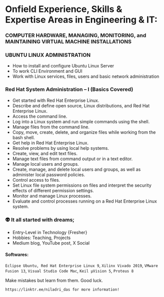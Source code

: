 # Onfield Experience, Skills & Expertise Areas in Engineering & IT:

### COMPUTER HARDWARE, MANAGING, MONITORING, and MAINTAINING VIRTUAL MACHINE INSTALLATIONS
### UBUNTU LINUX ADMINISTRATION
- How to install and configure Ubuntu Linux Server
- To work CLI Environment and GUI
- Work with Linux services, files, users and basic network administration

### Red Hat System Administration – I (Basics Covered)
- Get started with Red Hat Enterprise Linux.
- Describe and define open source, Linux distributions, and Red Hat Enterprise Linux.
- Access the command line.
- Log into a Linux system and run simple commands using the shell.
- Manage files from the command line.
- Copy, move, create, delete, and organize files while working from the bash shell.
- Get help in Red Hat Enterprise Linux.
- Resolve problems by using local help systems.
- Create, view, and edit text files.
- Manage text files from command output or in a text editor.
- Manage local users and groups.
- Create, manage, and delete local users and groups, as well as administer local password policies.
- Control access to files.
- Set Linux file system permissions on files and interpret the security effects of different permission settings.
- Monitor and manage Linux processes.
- Evaluate and control processes running on a Red Hat Enterprise Linux system.

### 👽 It all started with dreams;

- Entry-Level in Technology {Fresher}
- Hobbies: Teaching, Projects
- Medium blog, YouTube post, X Social

#### Softwares:

`Eclipse Ubuntu, Red Hat Enterprise Linux 9`, `Xilinx Vivado 2019`, `VMware Fusion 13`, `Visual Studio Code Mac`, `Keil µVision 5`, `Proteus 8`

Make mistakes but learn from them. Good luck.

`https://linktr.ee/niladri_das for more information!`
